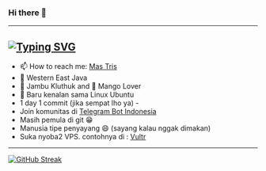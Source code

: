### Hi there 👋
---
[![Typing SVG](https://readme-typing-svg.herokuapp.com?color=%2336BCF7&lines=The+quick+brown+fox+jumps+over+the+lazy+dog)](https://git.io/typing-svg)
---
- 📫 How to reach me: [Mas Tris](https://t.me/onsirtus)
- 📍 Western East Java
- 🍈 Jambu Kluthuk and :mango: Mango Lover
- 🐧 Baru kenalan sama Linux Ubuntu
- 1 day 1 commit (jika sempat lho ya) -
- Join komunitas di [Telegram Bot Indonesia](https://t.me/botindonesia)
- Masih pemula di git :grin:
- Manusia tipe penyayang :smile: (sayang kalau nggak dimakan)
- Suka nyoba2 VPS. contohnya di : [Vultr](https://s.id/IVwvp)
---
[![GitHub Streak](https://github-readme-streak-stats.herokuapp.com?user=threedisk&theme=highcontrast&date_format=M%20j%5B%2C%20Y%5D)](https://git.io/streak-stats)
<!--
**threedisk/threedisk** is a ✨ _special_ ✨ repository because its `README.md` (this file) appears on your GitHub profile.

Here are some ideas to get you started:

- 🔭 I’m currently working on ...
- 🌱 I’m currently learning ...
- 👯 I’m looking to collaborate on ...
- 🤔 I’m looking for help with ...
- 💬 Ask me about ...
- 📫 How to reach me: ...
- 😄 Pronouns: ...
- ⚡ Fun fact: ...
- :smirk: Gak paham
-->

